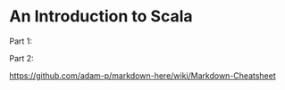 # An Introduction to Scala

Part 1: 

Part 2:

https://github.com/adam-p/markdown-here/wiki/Markdown-Cheatsheet
